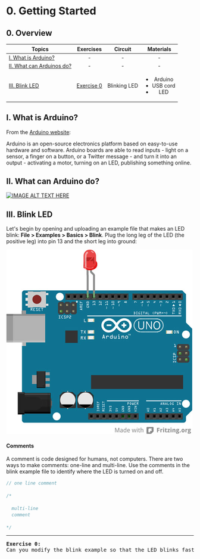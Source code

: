 # 0. Getting Started

## 0. Overview

| Topics | Exercises | Circuit | Materials |
| --- | :---: | :---: | :---: |
| [I. What is Arduino?](#i-what-is-Arduino) | - | - | - |
| [II. What can Arduinos do?](#ii-what-can-Arduino-do) | - | - | - |
| [III. Blink LED](#iii-blink-led) | [Exercise 0](#ex0) | Blinking LED | <ul><li>Arduino</li><li>USB cord</li><li>LED</li></ul> |


## I. What is Arduino?

From the [Arduino website](https://www.arduino.cc/):

  Arduino is an open-source electronics platform based on easy-to-use hardware and software. Arduino boards are able to read inputs - light on a sensor, a finger on a button, or a Twitter message - and turn it into an output - activating a motor, turning on an LED, publishing something online.

## II. What can Arduino do?

[![IMAGE ALT TEXT HERE](https://img.youtube.com/vi/QqiU-OalhiI/0.jpg)](https://www.youtube.com/watch?v=QqiU-OalhiI)

## III. Blink LED
Let's begin by opening and uploading an example file that makes an LED blink: **File > Examples > Basics > Blink**.  Plug the long leg of the LED (the positive leg) into pin 13 and the short leg into ground:

![alt text](../images/ledpin13.jpg)

#### Comments

A comment is code designed for humans, not computers. There are two ways to make comments: one-line and multi-line. Use the comments in the blink example file to identify where the LED is turned on and off.

```c++
// one line comment

/*

  multi-line
  comment

*/
```

---

<a name="ex0"></a>
<pre>
<b>Exercise 0:</b>
Can you modify the blink example so that the LED blinks faster? Slower?
</pre>
